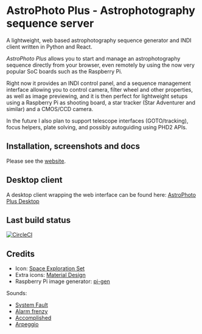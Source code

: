 # AstroPhoto Plus - Astrophotography sequence server

A lightweight, web based astrophotography sequence generator and INDI client written in Python and React.

*AstroPhoto Plus* allows you to start and manage an astrophotography sequence directly from your browser, even remotely by using the now very popular SoC boards such as the Raspberry Pi.

Right now it provides an INDI control panel, and a sequence management interface allowing you to control camera, filter wheel and other properties, as well as image previewing, and it is then perfect for lightweight setups using a Raspberry Pi as shooting board, a star tracker (Star Adventurer and similar) and a CMOS/CCD camera.

In the future I also plan to support telescope interfaces (GOTO/tracking),  focus helpers, plate solving, and possibly autoguiding using PHD2 APIs.

## Installation, screenshots and docs

Please see the [website](https://astrophotoplus.gulinux.net).

## Desktop client

A desktop client wrapping the web interface can be found here: [AstroPhoto Plus Desktop](https://github.com/GuLinux/AstroPhoto-Plus-Desktop)


## Last build status
[![CircleCI](https://circleci.com/gh/GuLinux/AstroPhoto-Plus.svg?style=svg)](https://circleci.com/gh/GuLinux/AstroPhoto-Plus)


## Credits

 - Icon: [Space Exploration Set](https://www.iconfinder.com/icons/3088382/astronomy_galaxy_space_star_universe_icon#size=256)
 - Extra icons: [Material Design](https://material.io/resources/icons/?style=baseline)
 - Raspberry Pi image generator: [pi-gen](https://github.com/RPi-Distro/pi-gen)

Sounds:
 - [System Fault](https://notificationsounds.com/wake-up-tones/system-fault-518)
 - [Alarm frenzy](https://notificationsounds.com/wake-up-tones/alarm-frenzy-493)
 - [Accomplished](https://notificationsounds.com/notification-sounds/accomplished-579)
 - [Arpeggio](https://notificationsounds.com/wake-up-tones/arpeggio-467)

